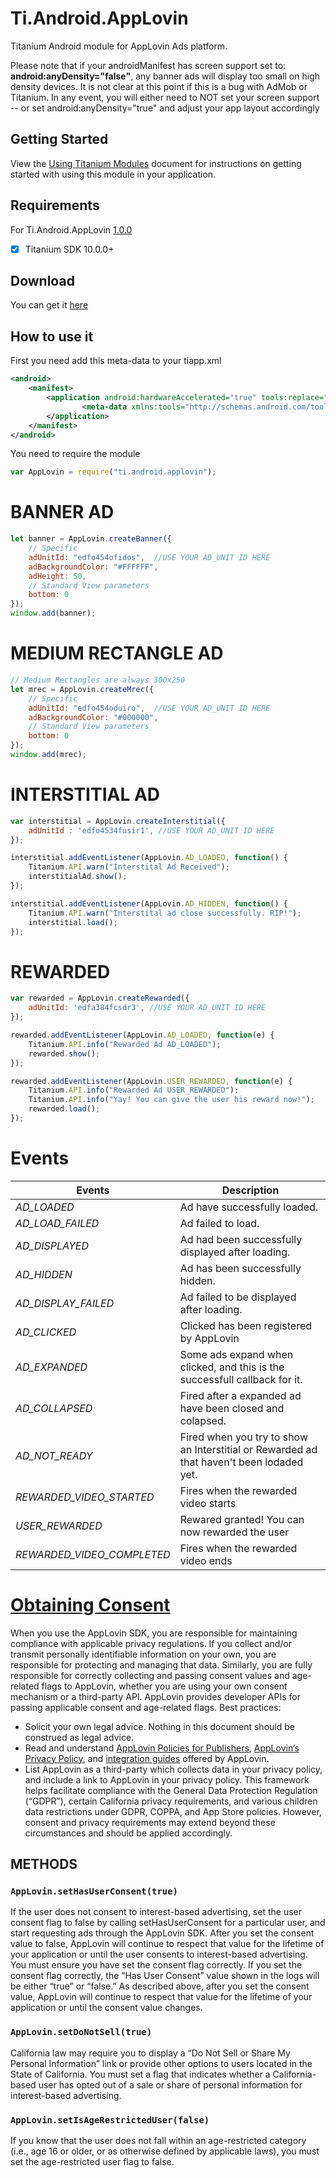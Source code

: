 # Ti.Android.AppLovin
Titanium Android module for AppLovin Ads platform.

Please note that if your androidManifest has screen support set to: **android:anyDensity="false"**, any banner ads will 
display too small on high density devices.
It is not clear at this point if this is a bug with AdMob or Titanium.
In any event, you will either need to NOT set your screen support -- or set android:anyDensity="true" and adjust your app layout accordingly

## Getting Started

View the [Using Titanium Modules](http://docs.appcelerator.com/titanium/latest/#!/guide/Using_Titanium_Modules) document 
for instructions on getting started with using this module in your application.

## Requirements

For Ti.Android.AppLovin [1.0.0](https://github.com/deckameron/Ti.Android.AppLovin/blob/main/android/dist/com.upflix.applovin-android-1.0.0.zip)
- [x] Titanium SDK 10.0.0+


## Download
You can get it [here](https://github.com/deckameron/Ti.Android.AppLovin/tree/main/android/dist)

## How to use it
First you need add this meta-data to your tiapp.xml
```xml
<android>
    <manifest>
        <application android:hardwareAccelerated="true" tools:replace="android:hardwareAccelerated">
                <meta-data xmlns:tools="http://schemas.android.com/tools" tools:replace="android:value" android:name="applovin.sdk.key" android:value="lZ2EfUPNmdDD1ESDERYDNlxUrZvTEoN_TP4nFrgtJDT0eaWIlZFRGTYMbXUczRftnsGFSZI5QMKoVhZRftrG"/>
        </application>
    </manifest>
</android>
```

You need to require the module
```javascript
var AppLovin = require("ti.android.applovin");
```

# BANNER AD
```javascript
let banner = AppLovin.createBanner({
	// Specific
	adUnitId: "edfo454ofidos",	//USE YOUR AD_UNIT ID HERE
	adBackgroundColor: "#FFFFFF",
	adHeight: 50,
	// Standard View parameters
	bottom: 0
});
window.add(banner);
```

# MEDIUM RECTANGLE AD
```javascript
// Medium Rectangles are always 300x250
let mrec = AppLovin.createMrec({
	// Specific
	adUnitId: "edfo454oduiro",	//USE YOUR AD_UNIT ID HERE
	adBackgroundColor: "#000000",
	// Standard View parameters
	bottom: 0
});
window.add(mrec);
```

# INTERSTITIAL AD
```javascript
var interstitial = AppLovin.createInterstitial({
    adUnitId : 'edfo4534fusir1', //USE YOUR AD_UNIT ID HERE
});

interstitial.addEventListener(AppLovin.AD_LOADED, function() {
    Titanium.API.warn("Interstital Ad Received");
    interstitialAd.show();
});

interstitial.addEventListener(AppLovin.AD_HIDDEN, function() {
    Titanium.API.warn("Interstital ad close successfully. RIP!");
    interstitial.load();
});
```

# REWARDED
```javascript
var rewarded = AppLovin.createRewarded({
    adUnitId: 'edfa384fcsdr3', //USE YOUR AD_UNIT ID HERE
});

rewarded.addEventListener(AppLovin.AD_LOADED, function(e) {
    Titanium.API.info("Rewarded Ad AD_LOADED");
    rewarded.show();
});

rewarded.addEventListener(AppLovin.USER_REWARDED, function(e) {
    Titanium.API.info("Rewarded Ad USER_REWARDED");
    Titanium.API.info("Yay! You can give the user his reward now!");
    rewarded.load();
});
```

# Events

|Events                |Description                          |
|----------------|-------------------------------|
|_AD_LOADED_				|   Ad have successfully loaded.
|_AD_LOAD_FAILED_    				| 	Ad failed to load.
|_AD_DISPLAYED_   | 	Ad had been successfully displayed after loading.
|_AD_HIDDEN_                | 	Ad has been successfully hidden.
|_AD_DISPLAY_FAILED_                | 	Ad failed to be displayed after loading.
|_AD_CLICKED_ 				| 	Clicked has been registered by AppLovin
|_AD_EXPANDED_	|  	Some ads expand when clicked, and this is the successfull callback for it.  
|_AD_COLLAPSED_    	|	Fired after a expanded ad have been closed and colapsed.
|_AD_NOT_READY_ | 	Fired when you try to show an Interstitial or Rewarded ad that haven't been lodaded yet.
|_REWARDED_VIDEO_STARTED_              |   Fires when the rewarded video starts
|_USER_REWARDED_              |   Rewared granted! You can now rewarded the user
|_REWARDED_VIDEO_COMPLETED_              |   Fires when the rewarded video ends


# [Obtaining Consent](https://dash.applovin.com/documentation/mediation/android/getting-started/privacy) 

When you use the AppLovin SDK, you are responsible for maintaining compliance with applicable privacy regulations. If you collect and/or transmit personally identifiable information on your own, you are responsible for protecting and managing that data. Similarly, you are fully responsible for correctly collecting and passing consent values and age-related flags to AppLovin, whether you are using your own consent mechanism or a third-party API. AppLovin provides developer APIs for passing applicable consent and age-related flags.
Best practices:
- Solicit your own legal advice. Nothing in this document should be construed as legal advice.
- Read and understand [AppLovin Policies for Publishers](https://www.applovin.com/policies-publishers/), [AppLovin’s Privacy Policy](https://www.applovin.com/privacy/), and [integration guides](https://dash.applovin.com/documentation/mediation/android/getting-started/integration) offered by AppLovin.
- List AppLovin as a third-party which collects data in your privacy policy, and include a link to AppLovin in your privacy policy.
This framework helps facilitate compliance with the General Data Protection Regulation (“GDPR”), certain California privacy requirements, and various children data restrictions under GDPR, COPPA, and App Store policies. However, consent and privacy requirements may extend beyond these circumstances and should be applied accordingly.

## METHODS

### `AppLovin.setHasUserConsent(true)`

If the user does not consent to interest-based advertising, set the user consent flag to false by calling setHasUserConsent for a particular user, and start requesting ads through the AppLovin SDK. After you set the consent value to false, AppLovin will continue to respect that value for the lifetime of your application or until the user consents to interest-based advertising.
You must ensure you have set the consent flag correctly. If you set the consent flag correctly, the “Has User Consent” value shown in the logs will be either “true” or “false.” As described above, after you set the consent value, AppLovin will continue to respect that value for the lifetime of your application or until the consent value changes.


### `AppLovin.setDoNotSell(true)`

California law may require you to display a “Do Not Sell or Share My Personal Information” link or provide other options to users located in the State of California. You must set a flag that indicates whether a California-based user has opted out of a sale or share of personal information for interest-based advertising.


### `AppLovin.setIsAgeRestrictedUser(false)`

If you know that the user does not fall within an age-restricted category (i.e., age 16 or older, or as otherwise defined by applicable laws), you must set the age-restricted user flag to false.

